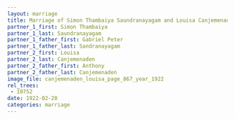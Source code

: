 ```yaml
---
layout: marriage
title: Marriage of Simon Thambaiya Saundranayagam and Louisa Canjemenaden
partner_1_first: Simon Thambaiya
partner_1_last: Saundranayagam
partner_1_father_first: Gabriel Peter
partner_1_father_last: Sandranayagam
partner_2_first: Louisa
partner_2_last: Canjemenaden
partner_2_father_first: Anthony
partner_2_father_last: Canjemenaden
image_file: canjemenaden_louisa_page_867_year_1922
rel_trees:
 - I0752
date: 1922-02-28
categories: marriage
---
```



